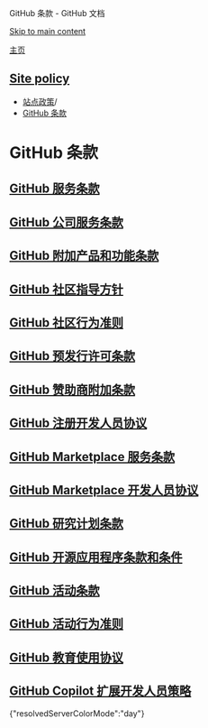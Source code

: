 GitHub 条款 - GitHub 文档

[Skip to main content](#main-content)

[主页](/zh)

[Site policy](/zh/site-policy)
----------

* [站点政策](/zh/site-policy)/
* [GitHub 条款](/zh/site-policy/github-terms)

GitHub 条款
==========

[GitHub 服务条款](/zh/site-policy/github-terms/github-terms-of-service)
----------

[GitHub 公司服务条款](/zh/site-policy/github-terms/github-corporate-terms-of-service)
----------

[GitHub 附加产品和功能条款](/zh/site-policy/github-terms/github-terms-for-additional-products-and-features)
----------

[GitHub 社区指导方针](/zh/site-policy/github-terms/github-community-guidelines)
----------

[GitHub 社区行为准则](/zh/site-policy/github-terms/github-community-code-of-conduct)
----------

[GitHub 预发行许可条款](/zh/site-policy/github-terms/github-pre-release-license-terms)
----------

[GitHub 赞助商附加条款](/zh/site-policy/github-terms/github-sponsors-additional-terms)
----------

[GitHub 注册开发人员协议](/zh/site-policy/github-terms/github-registered-developer-agreement)
----------

[GitHub Marketplace 服务条款](/zh/site-policy/github-terms/github-marketplace-terms-of-service)
----------

[GitHub Marketplace 开发人员协议](/zh/site-policy/github-terms/github-marketplace-developer-agreement)
----------

[GitHub 研究计划条款](/zh/site-policy/github-terms/github-research-program-terms)
----------

[GitHub 开源应用程序条款和条件](/zh/site-policy/github-terms/github-open-source-applications-terms-and-conditions)
----------

[GitHub 活动条款](/zh/site-policy/github-terms/github-event-terms)
----------

[GitHub 活动行为准则](/zh/site-policy/github-terms/github-event-code-of-conduct)
----------

[GitHub 教育使用协议](/zh/site-policy/github-terms/github-educational-use-agreement)
----------

[GitHub Copilot 扩展开发人员策略](/zh/site-policy/github-terms/github-copilot-extension-developer-policy)
----------

{"resolvedServerColorMode":"day"}
